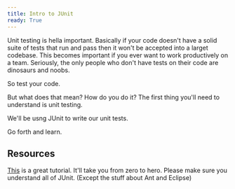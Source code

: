 ```yaml
---
title: Intro to JUnit
ready: True
---
```


Unit testing is hella important. Basically if your code doesn't have a solid suite of tests that run and pass then it won't be accepted into a larget codebase. This becomes important if you ever want to work productively on a team. Seriously, the only people who don't have tests on their code are dinosaurs and noobs.

So test your code.

But what does that mean? How do you do it? The first thing you'll need to understand is unit testing.

We'll be usng JUnit to write our unit tests.

Go forth and learn.

## Resources

[This](https://www.tutorialspoint.com/junit/index.htm) is a great tutorial. It'll take you from zero to hero. Please make sure you understand all of JUnit. (Except the stuff about Ant and Eclipse)
